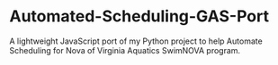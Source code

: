 # Automated-Scheduling-GAS-Port
A lightweight JavaScript port of my Python project to help Automate Scheduling for Nova of Virginia Aquatics SwimNOVA program.

